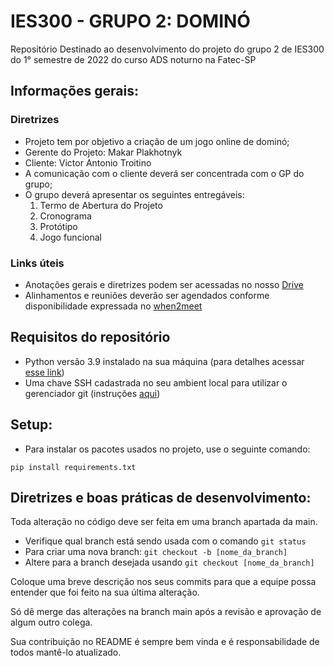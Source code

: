 # IES300 - GRUPO 2: DOMINÓ
Repositório Destinado ao desenvolvimento do projeto do grupo 2 de IES300 do 1° semestre de 2022 do curso ADS noturno na Fatec-SP

## Informações gerais:
### Diretrizes
- Projeto tem por objetivo a criação de um jogo online de dominó;
- Gerente do Projeto: Makar Plakhotnyk
- Cliente: Victor Antonio Troitino
- A comunicação com o cliente deverá ser concentrada com o GP do grupo;
- O grupo deverá apresentar os seguintes entregáveis:
    1. Termo de Abertura do Projeto
    2. Cronograma
    3. Protótipo
    4. Jogo funcional

### Links úteis
- Anotações gerais e diretrizes podem ser acessadas no nosso [Drive](https://drive.google.com/drive/folders/1DVxo9Lo40z_1H5Ji5yW0tECkVbxeNQDY)
- Alinhamentos e reuniões deverão ser agendados conforme disponibilidade expressada no [when2meet](https://www.when2meet.com/?14711133-Xnnj6)

## Requisitos do repositório
- Python versão 3.9 instalado na sua máquina (para detalhes acessar [esse link](https://www.python.org/downloads/))
- Uma chave SSH cadastrada no seu ambient local para utilizar o gerenciador git (instruções [aqui](https://docs.github.com/pt/authentication/connecting-to-github-with-ssh/generating-a-new-ssh-key-and-adding-it-to-the-ssh-agent))

## Setup:

- Para instalar os pacotes usados no projeto, use o seguinte comando:
```
pip install requirements.txt
```

## Diretrizes e boas práticas de desenvolvimento:

Toda alteração no código deve ser feita em uma branch apartada da main. 
- Verifique qual branch está sendo usada com o comando ```git status```
- Para criar uma nova branch: ```git checkout -b [nome_da_branch]```
- Altere para a branch desejada usando ```git checkout [nome_da_branch]```

Coloque uma breve descrição nos seus commits para que a equipe possa entender que foi feito na sua última alteração.

Só dê merge das alterações na branch main após a revisão e aprovação de algum outro colega.

Sua contribuição no README é sempre bem vinda e é responsabilidade de todos mantê-lo atualizado.

